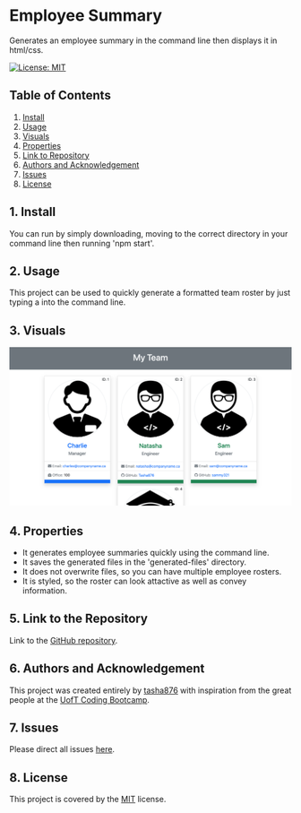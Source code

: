 # Employee Summary 

Generates an employee summary in the command line then displays it in html/css.

[![License: MIT](https://img.shields.io/badge/License-MIT-yellow.svg)](https://opensource.org/licenses/MIT)

## Table of Contents
1. [ Install ](#Install)
1. [ Usage ](#Usage)
1. [ Visuals ](#Visuals)
1.  [ Properties ](#Properties)
1. [ Link to Repository ](#Link)
1. [ Authors and Acknowledgement ](#Authors)
1. [ Issues ](#Questions)
1. [ License ](#License)

<a name="Install"></a>
## 1. Install

You can run by simply downloading, moving to the correct directory in your command line then running 'npm start'.

<a name="Usage"></a>
## 2. Usage

This project can be used to quickly generate a formatted team roster by just typing a into the command line.

<a name="Visuals"></a>
## 3. Visuals
![Employee-summary in action](./employee-summary.png)


<a name="Properties"></a>
## 4. Properties 

* It generates employee summaries quickly using the command line.
* It saves the generated files in the 'generated-files' directory.
* It does not overwrite files, so you can have multiple employee rosters.
* It is styled, so the roster can look attactive as well as convey information.

<a name="Link"></a>
## 5. Link to the Repository 

Link to the [GitHub repository](https://github.com/tasha876/employee-summary).

<a name="Tests"></a>

<a name="Authors"></a>
## 6. Authors and Acknowledgement 

This project was created entirely by [tasha876](https://github.com/tasha876) with inspiration from the great people at the [UofT Coding Bootcamp](https://bootcamp.learn.utoronto.ca/).
<a name="Questions"></a>
## 7. Issues 

Please direct all issues [here](https://github.com/Tasha876/employee-summary/issues).

<a name="License"></a>
## 8. License 

This project is covered by the [MIT](License) license.